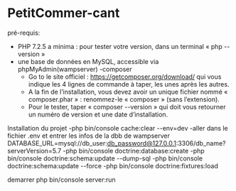 # PetitCommer-cant

pré-requis: 
- PHP 7.2.5 a minima : pour tester votre version, dans un terminal « php --version »
- une base de données en MySQL, accessible via phpMyAdmin(wampserver)
-composer 
	- Go to le site officiel : https://getcomposer.org/download/ qui vous indique les 4 lignes de
	commande à taper, les unes après les autres.
	- A la fin de l’installation, vous devez avoir un unique fichier nommé « composer.phar » :
	renommez-le « composer » (sans l’extension).
	- Pour le tester, taper « composer --version » qui doit vous retourner un numéro de version et une
	date d’installation.

Installation du projet
-php bin/console cache:clear --env=dev
-aller dans le fichier .env et entrer les infos de la dbb de wampserver
	DATABASE_URL=mysql://db_user:db_password@127.0.0.1:3306/db_name?
	serverVersion=5.7
-php bin/console doctrine:database:create
-php bin/console doctrine:schema:update --dump-sql
-php bin/console doctrine:schema:update --force
-php bin/console doctrine:fixtures:load

demarrer 
php bin/console server:run
